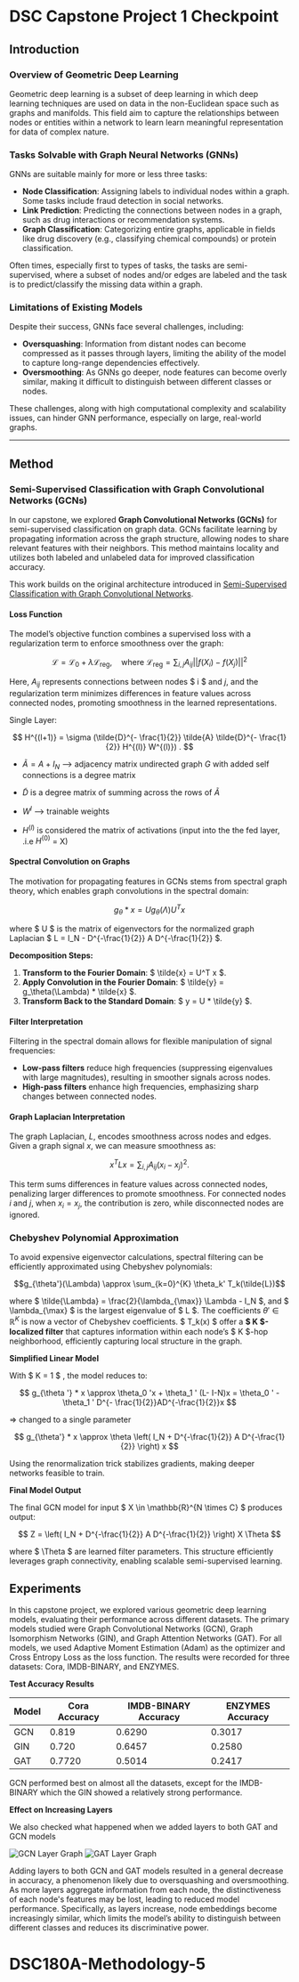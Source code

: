 # DSC Capstone Project 1 Checkpoint

## Introduction

### Overview of Geometric Deep Learning

Geometric deep learning is a subset of deep learning in which deep learning techniques are used on data in the non-Euclidean space such as graphs and manifolds. This field aim to capture the relationships between nodes or entities within a network to learn learn meaningful representation for data of complex nature.


### Tasks Solvable with Graph Neural Networks (GNNs)

GNNs are suitable mainly for more or less three tasks:

- **Node Classification**: Assigning labels to individual nodes within a graph. Some tasks include fraud detection in social networks.
- **Link Prediction**: Predicting the connections between nodes in a graph, such as drug interactions or recommendation systems.
- **Graph Classification**: Categorizing entire graphs, applicable in fields like drug discovery (e.g., classifying chemical compounds) or protein classification.

Often times, especially first to types of tasks, the tasks are semi-supervised, where a subset of nodes and/or edges are labeled and the task is to predict/classify the missing data within a graph. 


### Limitations of Existing Models
Despite their success, GNNs face several challenges, including:

- **Oversquashing**: Information from distant nodes can become compressed as it passes through layers, limiting the ability of the model to capture long-range dependencies effectively.
- **Oversmoothing**: As GNNs go deeper, node features can become overly similar, making it difficult to distinguish between different classes or nodes.

These challenges, along with high computational complexity and scalability issues, can hinder GNN performance, especially on large, real-world graphs.

---

## Method

### Semi-Supervised Classification with Graph Convolutional Networks (GCNs)

In our capstone, we explored **Graph Convolutional Networks (GCNs)** for semi-supervised classification on graph data. GCNs facilitate learning by propagating information across the graph structure, allowing nodes to share relevant features with their neighbors. This method maintains locality and utilizes both labeled and unlabeled data for improved classification accuracy.

This work builds on the original architecture introduced in [Semi-Supervised Classification with Graph Convolutional Networks](https://arxiv.org/abs/1609.02907).

#### Loss Function

The model’s objective function combines a supervised loss with a regularization term to enforce smoothness over the graph:

$$
\mathcal{L} = \mathcal{L}_0 + \lambda \mathcal{L}_{\text{reg}}, \quad \text{where } \mathcal{L}_{\text{reg}} = \sum_{i,j} A_{ij} ||f(X_i) - f(X_j)||^2
$$

Here, $A_{ij}$ represents connections between nodes $ i $ and $j$, and the regularization term minimizes differences in feature values across connected nodes, promoting smoothness in the learned representations.

Single Layer:

$$
H^{(l+1)} = \sigma (\tilde{D}^{- \frac{1}{2}} \tilde{A} \tilde{D}^{- \frac{1}{2}} H^{(l)} W^{(l)}) . 
$$

- $\tilde{A} = A + I_N$ --> adjacency matrix undirected graph $G$ with added self connections is a degree matrix 

- $\tilde{D}$ is a degree matrix of summing across the rows of $\tilde{A}$

- $W^{l}$ --> trainable weights

- $H^{(l)}$ is considered the matrix of activations (input into the the fed layer, .i.e $H^{(0)}$ = X)

#### Spectral Convolution on Graphs

The motivation for propagating features in GCNs stems from spectral graph theory, which enables graph convolutions in the spectral domain:

$$
g_\theta * x = U g_\theta(\Lambda) U^T x 
$$

where $ U $ is the matrix of eigenvectors for the normalized graph Laplacian $ L = I_N - D^{-\frac{1}{2}} A D^{-\frac{1}{2}} $.

**Decomposition Steps:**

1. **Transform to the Fourier Domain**: $ \tilde{x} = U^T x $.
2. **Apply Convolution in the Fourier Domain**: $ \tilde{y} = g_\theta(\Lambda) * \tilde{x} $.
3. **Transform Back to the Standard Domain**: $ y = U * \tilde{y} $.

#### Filter Interpretation

Filtering in the spectral domain allows for flexible manipulation of signal frequencies:

- **Low-pass filters** reduce high frequencies (suppressing eigenvalues with large magnitudes), resulting in smoother signals across nodes.
- **High-pass filters** enhance high frequencies, emphasizing sharp changes between connected nodes.

#### Graph Laplacian Interpretation

The graph Laplacian, $L$, encodes smoothness across nodes and edges. Given a graph signal $x$, we can measure smoothness as:

$$x^T L x = \sum_{i,j} A_{ij}(x_i - x_j)^2.$$

This term sums differences in feature values across connected nodes, penalizing larger differences to promote smoothness. For connected nodes $i$ and $j$, when $x_i = x_j$, the contribution is zero, while disconnected nodes are ignored.

### Chebyshev Polynomial Approximation

To avoid expensive eigenvector calculations, spectral filtering can be efficiently approximated using Chebyshev polynomials:

$$g_{\theta'}(\Lambda) \approx \sum_{k=0}^{K} \theta_k' T_k(\tilde{L})$$

where $ \tilde{\Lambda} = \frac{2}{\lambda_{\max}} \Lambda - I_N $, and $ \lambda_{\max} $ is the largest eigenvalue of $ L $. The coefficients $\theta ' \in \mathbb{R}^K$ is now a vector of Chebyshev coefficients. $ T_k(x) $ offer a **$ K $-localized filter** that captures information within each node’s $ K $-hop neighborhood, efficiently capturing local structure in the graph.

**Simplified Linear Model**

With $ K = 1 $ , the model reduces to:

$$
g_{\theta '} * x \approx \theta_0 'x + \theta_1 ' (L- I-N)x = \theta_0 ' - \theta_1 ' D^{- \frac{1}{2}}AD^{-\frac{1}{2}}x
$$

=> changed to a single parameter

$$
g_{\theta'} * x \approx \theta \left( I_N + D^{-\frac{1}{2}} A D^{-\frac{1}{2}} \right) x
$$

Using the renormalization trick stabilizes gradients, making deeper networks feasible to train.

**Final Model Output**

The final GCN model for input $ X \in \mathbb{R}^{N \times C} $ produces output:

$$
Z = \left( I_N + D^{-\frac{1}{2}} A D^{-\frac{1}{2}} \right) X \Theta
$$

where $ \Theta $ are learned filter parameters. This structure efficiently leverages graph connectivity, enabling scalable semi-supervised learning.


## Experiments

In this capstone project, we explored various geometric deep learning models, evaluating their performance across different datasets. The primary models studied were Graph Convolutional Networks (GCN), Graph Isomorphism Networks (GIN), and Graph Attention Networks (GAT). For all models, we used Adaptive Moment Estimation (Adam) as the optimizer and Cross Entropy Loss as the loss function. The results were recorded for three datasets: Cora, IMDB-BINARY, and ENZYMES.

**Test Accuracy Results**

| Model | Cora Accuracy | IMDB-BINARY Accuracy | ENZYMES Accuracy |
|-------|---------------|----------------------|------------------|
| GCN   | 0.819         | 0.6290               | 0.3017          |
| GIN   | 0.720         | 0.6457               | 0.2580          |
| GAT   | 0.7720        | 0.5014               | 0.2417          |


 GCN performed best on almost all the datasets, except for  the IMDB-BINARY which the GIN showed a relatively strong performance.

**Effect on Increasing Layers**

We also checked what happened when we added layers to both GAT and GCN models

![GCN Layer Graph](GCN_Layer.png)        ![GAT Layer Graph](GAT_Layer.png)


Adding layers to both GCN and GAT models resulted in a general decrease in accuracy, a phenomenon likely due to oversquashing and oversmoothing. As more layers aggregate information from each node, the distinctiveness of each node's features may be lost, leading to reduced model performance. Specifically, as layers increase, node embeddings become increasingly similar, which limits the model’s ability to distinguish between different classes and reduces its discriminative power.









# DSC180A-Methodology-5
